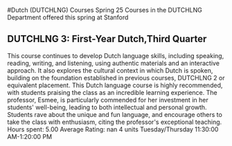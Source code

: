 #Dutch (DUTCHLNG) Courses Spring 25
Courses in the DUTCHLNG Department offered this spring at Stanford
## DUTCHLNG 3: First-Year Dutch,Third Quarter
This course continues to develop Dutch language skills, including speaking, reading, writing, and listening, using authentic materials and an interactive approach. It also explores the cultural context in which Dutch is spoken, building on the foundation established in previous courses, DUTCHLNG 2 or equivalent placement.
This Dutch language course is highly recommended, with students praising the class as an incredible learning experience. The professor, Esmee, is particularly commended for her investment in her students' well-being, leading to both intellectual and personal growth. Students rave about the unique and fun language, and encourage others to take the class with enthusiasm, citing the professor's exceptional teaching.
Hours spent: 5.00
Average Rating: nan
4 units
Tuesday/Thursday 11:30:00 AM-1:20:00 PM